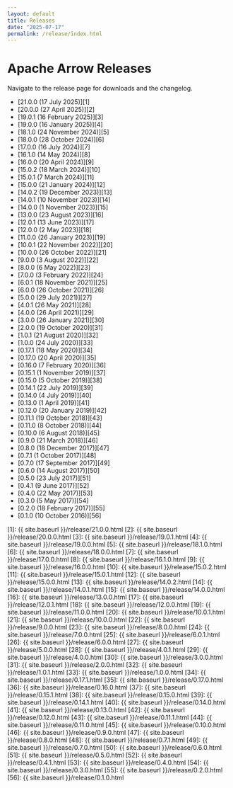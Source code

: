 ```yaml
---
layout: default
title: Releases
date: "2025-07-17"
permalink: /release/index.html
---
```

<!--
{% comment %}
Licensed to the Apache Software Foundation (ASF) under one or more
contributor license agreements.  See the NOTICE file distributed with
this work for additional information regarding copyright ownership.
The ASF licenses this file to you under the Apache License, Version 2.0
(the "License"); you may not use this file except in compliance with
the License.  You may obtain a copy of the License at

http://www.apache.org/licenses/LICENSE-2.0

Unless required by applicable law or agreed to in writing, software
distributed under the License is distributed on an "AS IS" BASIS,
WITHOUT WARRANTIES OR CONDITIONS OF ANY KIND, either express or implied.
See the License for the specific language governing permissions and
limitations under the License.
{% endcomment %}
-->

# Apache Arrow Releases

Navigate to the release page for downloads and the changelog.

* [21.0.0 (17 July 2025)][1]
* [20.0.0 (27 April 2025)][2]
* [19.0.1 (16 February 2025)][3]
* [19.0.0 (16 January 2025)][4]
* [18.1.0 (24 November 2024)][5]
* [18.0.0 (28 October 2024)][6]
* [17.0.0 (16 July 2024)][7]
* [16.1.0 (14 May 2024)][8]
* [16.0.0 (20 April 2024)][9]
* [15.0.2 (18 March 2024)][10]
* [15.0.1 (7 March 2024)][11]
* [15.0.0 (21 January 2024)][12]
* [14.0.2 (19 December 2023)][13]
* [14.0.1 (10 November 2023)][14]
* [14.0.0 (1 November 2023)][15]
* [13.0.0 (23 August 2023)][16]
* [12.0.1 (13 June 2023)][17]
* [12.0.0 (2 May 2023)][18]
* [11.0.0 (26 January 2023)][19]
* [10.0.1 (22 November 2022)][20]
* [10.0.0 (26 October 2022)][21]
* [9.0.0 (3 August 2022)][22]
* [8.0.0 (6 May 2022)][23]
* [7.0.0 (3 February 2022)][24]
* [6.0.1 (18 November 2021)][25]
* [6.0.0 (26 October 2021)][26]
* [5.0.0 (29 July 2021)][27]
* [4.0.1 (26 May 2021)][28]
* [4.0.0 (26 April 2021)][29]
* [3.0.0 (26 January 2021)][30]
* [2.0.0 (19 October 2020)][31]
* [1.0.1 (21 August 2020)][32]
* [1.0.0 (24 July 2020)][33]
* [0.17.1 (18 May 2020)][34]
* [0.17.0 (20 April 2020)][35]
* [0.16.0 (7 February 2020)][36]
* [0.15.1 (1 November 2019)][37]
* [0.15.0 (5 October 2019)][38]
* [0.14.1 (22 July 2019)][39]
* [0.14.0 (4 July 2019)][40]
* [0.13.0 (1 April 2019)][41]
* [0.12.0 (20 January 2019)][42]
* [0.11.1 (19 October 2018)][43]
* [0.11.0 (8 October 2018)][44]
* [0.10.0 (6 August 2018)][45]
* [0.9.0 (21 March 2018)][46]
* [0.8.0 (18 December 2017)][47]
* [0.7.1 (1 October 2017)][48]
* [0.7.0 (17 September 2017)][49]
* [0.6.0 (14 August 2017)][50]
* [0.5.0 (23 July 2017)][51]
* [0.4.1 (9 June 2017)][52]
* [0.4.0 (22 May 2017)][53]
* [0.3.0 (5 May 2017)][54]
* [0.2.0 (18 February 2017)][55]
* [0.1.0 (10 October 2016)][56]

[1]: {{ site.baseurl }}/release/21.0.0.html
[2]: {{ site.baseurl }}/release/20.0.0.html
[3]: {{ site.baseurl }}/release/19.0.1.html
[4]: {{ site.baseurl }}/release/19.0.0.html
[5]: {{ site.baseurl }}/release/18.1.0.html
[6]: {{ site.baseurl }}/release/18.0.0.html
[7]: {{ site.baseurl }}/release/17.0.0.html
[8]: {{ site.baseurl }}/release/16.1.0.html
[9]: {{ site.baseurl }}/release/16.0.0.html
[10]: {{ site.baseurl }}/release/15.0.2.html
[11]: {{ site.baseurl }}/release/15.0.1.html
[12]: {{ site.baseurl }}/release/15.0.0.html
[13]: {{ site.baseurl }}/release/14.0.2.html
[14]: {{ site.baseurl }}/release/14.0.1.html
[15]: {{ site.baseurl }}/release/14.0.0.html
[16]: {{ site.baseurl }}/release/13.0.0.html
[17]: {{ site.baseurl }}/release/12.0.1.html
[18]: {{ site.baseurl }}/release/12.0.0.html
[19]: {{ site.baseurl }}/release/11.0.0.html
[20]: {{ site.baseurl }}/release/10.0.1.html
[21]: {{ site.baseurl }}/release/10.0.0.html
[22]: {{ site.baseurl }}/release/9.0.0.html
[23]: {{ site.baseurl }}/release/8.0.0.html
[24]: {{ site.baseurl }}/release/7.0.0.html
[25]: {{ site.baseurl }}/release/6.0.1.html
[26]: {{ site.baseurl }}/release/6.0.0.html
[27]: {{ site.baseurl }}/release/5.0.0.html
[28]: {{ site.baseurl }}/release/4.0.1.html
[29]: {{ site.baseurl }}/release/4.0.0.html
[30]: {{ site.baseurl }}/release/3.0.0.html
[31]: {{ site.baseurl }}/release/2.0.0.html
[32]: {{ site.baseurl }}/release/1.0.1.html
[33]: {{ site.baseurl }}/release/1.0.0.html
[34]: {{ site.baseurl }}/release/0.17.1.html
[35]: {{ site.baseurl }}/release/0.17.0.html
[36]: {{ site.baseurl }}/release/0.16.0.html
[37]: {{ site.baseurl }}/release/0.15.1.html
[38]: {{ site.baseurl }}/release/0.15.0.html
[39]: {{ site.baseurl }}/release/0.14.1.html
[40]: {{ site.baseurl }}/release/0.14.0.html
[41]: {{ site.baseurl }}/release/0.13.0.html
[42]: {{ site.baseurl }}/release/0.12.0.html
[43]: {{ site.baseurl }}/release/0.11.1.html
[44]: {{ site.baseurl }}/release/0.11.0.html
[45]: {{ site.baseurl }}/release/0.10.0.html
[46]: {{ site.baseurl }}/release/0.9.0.html
[47]: {{ site.baseurl }}/release/0.8.0.html
[48]: {{ site.baseurl }}/release/0.7.1.html
[49]: {{ site.baseurl }}/release/0.7.0.html
[50]: {{ site.baseurl }}/release/0.6.0.html
[51]: {{ site.baseurl }}/release/0.5.0.html
[52]: {{ site.baseurl }}/release/0.4.1.html
[53]: {{ site.baseurl }}/release/0.4.0.html
[54]: {{ site.baseurl }}/release/0.3.0.html
[55]: {{ site.baseurl }}/release/0.2.0.html
[56]: {{ site.baseurl }}/release/0.1.0.html
